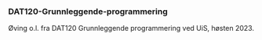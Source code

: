 ### DAT120-Grunnleggende-programmering
Øving o.l. fra DAT120 Grunnleggende programmering ved UiS, høsten 2023.
